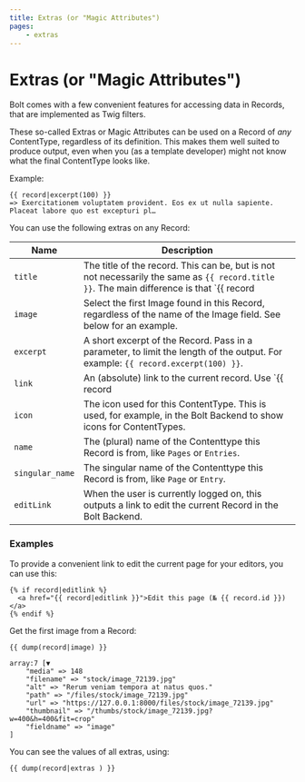 ```yaml
---
title: Extras (or "Magic Attributes")
pages:
    - extras
---
```

Extras (or "Magic Attributes")
==============================

Bolt comes with a few convenient features for accessing data in Records, that
are implemented as Twig filters.

These so-called Extras or Magic Attributes can be used on a Record of _any_
ContentType, regardless of its definition. This makes them well suited to
produce output, even when you (as a template developer) might not know what the
final ContentType looks like.

Example:

```twig
{{ record|excerpt(100) }}
=> Exercitationem voluptatem provident. Eos ex ut nulla sapiente. Placeat labore quo est excepturi pl…
```

You can use the following extras on any Record:

| Name       | Description |
|----------------|-------------|
| `title` | The title of the record. This can be, but is not not necessarily the same as `{{ record.title }}`. The main difference is that `{{ record|title }}` always gives a meaningful result. The title is composed by looking at the `title_format` setting in the `contenttypes.yaml` file for that ContentType, and otherwise by looking for common field names for a title, across different languages.
| `image` | Select the first Image found in this Record, regardless of the name of the Image field. See below for an example.
| `excerpt` | A short excerpt of the Record. Pass in a parameter, to limit the length of the output. For example: `{{ record.excerpt(100) }}`.
| `link` | An (absolute) link to the current record. Use `{{ record|link(true) }}` to output a full canonical link, including the scheme and domain name.
| `icon` | The icon used for this ContentType. This is used, for example, in the Bolt Backend to show icons for ContentTypes.
| `name` | The (plural) name of the Contenttype this Record is from, like `Pages` or `Entries`.
| `singular_name` | The singular name of the Contenttype this Record is from, like `Page` or `Entry`.
| `editLink` | When the user is currently logged on, this outputs a link to edit the current Record in the Bolt Backend.

### Examples

To provide a convenient link to edit the current page for your editors, you can
use this:

```twig
{% if record|editlink %}
  <a href="{{ record|editlink }}">Edit this page (№ {{ record.id }})</a>
{% endif %}
```

Get the first image from a Record:

```twig
{{ dump(record|image) }}

array:7 [▼
    "media" => 148
    "filename" => "stock/image_72139.jpg"
    "alt" => "Rerum veniam tempora at natus quos."
    "path" => "/files/stock/image_72139.jpg"
    "url" => "https://127.0.0.1:8000/files/stock/image_72139.jpg"
    "thumbnail" => "/thumbs/stock/image_72139.jpg?w=400&h=400&fit=crop"
    "fieldname" => "image"
]
```

You can see the values of all extras, using:

```twig
{{ dump(record|extras ) }}
```

[slug]: ../fields/slug#options
